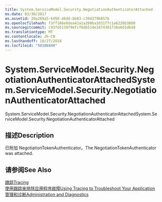 ```yaml
---
title: System.ServiceModel.Security.NegotiationAuthenticatorAttached
ms.date: 03/30/2017
ms.assetid: 20a289a5-6450-46dd-bb83-c394379b857b
ms.openlocfilehash: f3ff166e8dea42a1a208ba3d31ffc1a6220b3880
ms.sourcegitcommit: c93fd5139f9efcf6db514e3474301738a6d1d649
ms.translationtype: MT
ms.contentlocale: zh-CN
ms.lasthandoff: 10/27/2018
ms.locfileid: "50186840"
---
```

# <a name="systemservicemodelsecuritynegotiationauthenticatorattached"></a><span data-ttu-id="5d85e-102">System.ServiceModel.Security.NegotiationAuthenticatorAttached</span><span class="sxs-lookup"><span data-stu-id="5d85e-102">System.ServiceModel.Security.NegotiationAuthenticatorAttached</span></span>
<span data-ttu-id="5d85e-103">System.ServiceModel.Security.NegotiationAuthenticatorAttached</span><span class="sxs-lookup"><span data-stu-id="5d85e-103">System.ServiceModel.Security.NegotiationAuthenticatorAttached</span></span>  
  
## <a name="description"></a><span data-ttu-id="5d85e-104">描述</span><span class="sxs-lookup"><span data-stu-id="5d85e-104">Description</span></span>  
 <span data-ttu-id="5d85e-105">已附加 NegotiationTokenAuthenticator。</span><span class="sxs-lookup"><span data-stu-id="5d85e-105">The NegotiationTokenAuthenticator was attached.</span></span>  
  
## <a name="see-also"></a><span data-ttu-id="5d85e-106">请参阅</span><span class="sxs-lookup"><span data-stu-id="5d85e-106">See Also</span></span>  
 [<span data-ttu-id="5d85e-107">跟踪</span><span class="sxs-lookup"><span data-stu-id="5d85e-107">Tracing</span></span>](../../../../../docs/framework/wcf/diagnostics/tracing/index.md)  
 [<span data-ttu-id="5d85e-108">使用跟踪来排除应用程序故障</span><span class="sxs-lookup"><span data-stu-id="5d85e-108">Using Tracing to Troubleshoot Your Application</span></span>](../../../../../docs/framework/wcf/diagnostics/tracing/using-tracing-to-troubleshoot-your-application.md)  
 [<span data-ttu-id="5d85e-109">管理和诊断</span><span class="sxs-lookup"><span data-stu-id="5d85e-109">Administration and Diagnostics</span></span>](../../../../../docs/framework/wcf/diagnostics/index.md)
